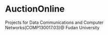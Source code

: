 # AuctionOnline
Projects for Data Communications and Computer Networks(COMP130017.03)@ Fudan University 
